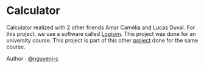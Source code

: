 # Calculator 

Calculator realized with 2 other friends Amar Camélia and Lucas Duval.
For this project, we use a software called [Logisim](http://www.cburch.com/logisim/).
This project was done for an university course. This project is part of this other [project](https://github.com/nguyenj-c/Assembler_MIPS) done for the same course.

Author : [@nguyenj-c](https://github.com/nguyenj-c)
